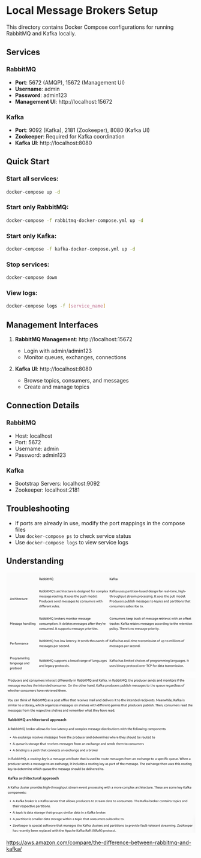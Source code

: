 # Local Message Brokers Setup

This directory contains Docker Compose configurations for running RabbitMQ and Kafka locally.

## Services

### RabbitMQ
- **Port**: 5672 (AMQP), 15672 (Management UI)
- **Username**: admin
- **Password**: admin123
- **Management UI**: http://localhost:15672

### Kafka
- **Port**: 9092 (Kafka), 2181 (Zookeeper), 8080 (Kafka UI)
- **Zookeeper**: Required for Kafka coordination
- **Kafka UI**: http://localhost:8080

## Quick Start

### Start all services:
```bash
docker-compose up -d
```

### Start only RabbitMQ:
```bash
docker-compose -f rabbitmq-docker-compose.yml up -d
```

### Start only Kafka:
```bash
docker-compose -f kafka-docker-compose.yml up -d
```

### Stop services:
```bash
docker-compose down
```

### View logs:
```bash
docker-compose logs -f [service_name]
```

## Management Interfaces

1. **RabbitMQ Management**: http://localhost:15672
   - Login with admin/admin123
   - Monitor queues, exchanges, connections

2. **Kafka UI**: http://localhost:8080
   - Browse topics, consumers, and messages
   - Create and manage topics

## Connection Details

### RabbitMQ
- Host: localhost
- Port: 5672
- Username: admin
- Password: admin123

### Kafka
- Bootstrap Servers: localhost:9092
- Zookeeper: localhost:2181

## Troubleshooting

- If ports are already in use, modify the port mappings in the compose files
- Use `docker-compose ps` to check service status
- Use `docker-compose logs` to view service logs

## Understanding 

![img.png](img.png)

![img_1.png](img_1.png)

https://aws.amazon.com/compare/the-difference-between-rabbitmq-and-kafka/